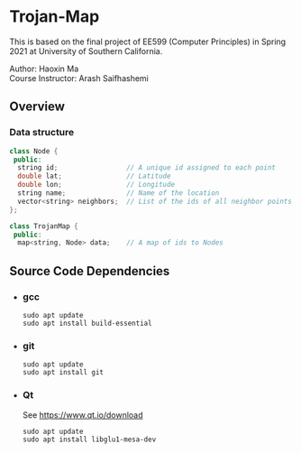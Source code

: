 # Trojan-Map  

This is based on the final project of EE599 (Computer Principles) in Spring 2021 at University of Southern California.

Author: Haoxin Ma  
Course Instructor: Arash Saifhashemi  

## Overview  

  ### Data structure  

  ```c++
  class Node {
   public:
    string id;                 // A unique id assigned to each point
    double lat;                // Latitude
    double lon;                // Longitude
    string name;               // Name of the location
    vector<string> neighbors;  // List of the ids of all neighbor points
  };

  class TrojanMap {
   public:
    map<string, Node> data;    // A map of ids to Nodes
  ```

## Source Code Dependencies 

- ### gcc

  ```shell
  sudo apt update
  sudo apt install build-essential
  ```

- ### git

  ```shell
  sudo apt update
  sudo apt install git
  ```

- ### Qt

  See https://www.qt.io/download  

  ```shell
  sudo apt update
  sudo apt install libglu1-mesa-dev
  ```
